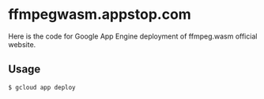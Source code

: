 ffmpegwasm.appstop.com
======================

Here is the code for Google App Engine deployment of ffmpeg.wasm official website.

## Usage

```
$ gcloud app deploy
```

